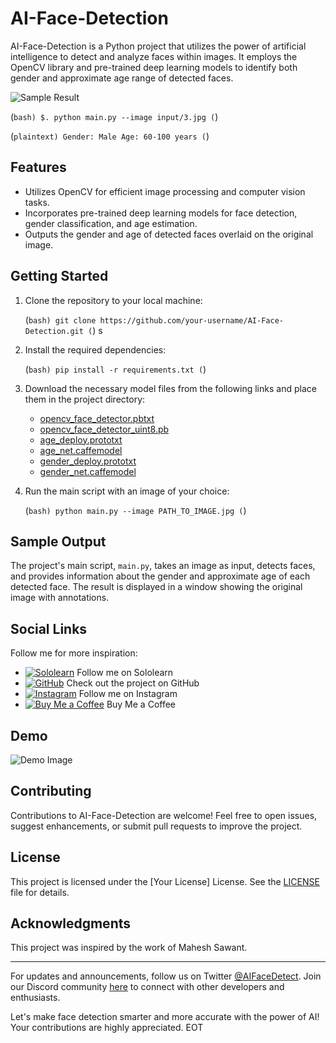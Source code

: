 # AI-Face-Detection

AI-Face-Detection is a Python project that utilizes the power of artificial intelligence to detect and analyze faces within images. It employs the OpenCV library and pre-trained deep learning models to identify both gender and approximate age range of detected faces.

![Sample Result](https://developer.bmde-labs.com/storage/article_images/dMk6gvY8IpyFZAQNYaOMiecCXQK5DiwnfzltPIsc.png)

   (```bash)
   $. python main.py --image input/3.jpg
   (```)

   
   (```plaintext)
      Gender: Male
      Age: 60-100 years
   (```)
## Features

- Utilizes OpenCV for efficient image processing and computer vision tasks.
- Incorporates pre-trained deep learning models for face detection, gender classification, and age estimation.
- Outputs the gender and age of detected faces overlaid on the original image.

## Getting Started

1. Clone the repository to your local machine:

   (```bash)
   git clone https://github.com/your-username/AI-Face-Detection.git
   (```)
s
2. Install the required dependencies:

   (```bash)
   pip install -r requirements.txt
   (```)

3. Download the necessary model files from the following links and place them in the project directory:

   - [opencv_face_detector.pbtxt](model_links/opencv_face_detector.pbtxt)
   - [opencv_face_detector_uint8.pb](model_links/opencv_face_detector_uint8.pb)
   - [age_deploy.prototxt](model_links/age_deploy.prototxt)
   - [age_net.caffemodel](model_links/age_net.caffemodel)
   - [gender_deploy.prototxt](model_links/gender_deploy.prototxt)
   - [gender_net.caffemodel](model_links/gender_net.caffemodel)

4. Run the main script with an image of your choice:

   (```bash)
   python main.py --image PATH_TO_IMAGE.jpg
   (```)

## Sample Output

The project's main script, `main.py`, takes an image as input, detects faces, and provides information about the gender and approximate age of each detected face. The result is displayed in a window showing the original image with annotations.

## Social Links

Follow me for more inspiration:

- [![Sololearn](https://blob.sololearn.com/avatars/sololearn.png)](https://www.sololearn.com/profile/26555651) Follow me on Sololearn
- [![GitHub](https://github.com/fluidicon.png)](https://github.com/MAS-RA/paint-web-app) Check out the project on GitHub
- [![Instagram](https://www.instagram.com/static/images/ico/favicon-192.png/68d99ba29cc8.png)](https://www.instagram.com/alisaeed.thabt/) Follow me on Instagram
- [![Buy Me a Coffee](https://image-link-to-coffee-icon)](https://www.buymeacoffee.com/AliSaeedThabt) Buy Me a Coffee


## Demo

![Demo Image](https://developer.bmde-labs.com/storage/article_images/d916y4TG7rIrYt05x391jbvPtn8rPAJ2RJNAjpqh.png)

## Contributing

Contributions to AI-Face-Detection are welcome! Feel free to open issues, suggest enhancements, or submit pull requests to improve the project.

## License

This project is licensed under the [Your License] License. See the [LICENSE](LICENSE) file for details.

## Acknowledgments

This project was inspired by the work of Mahesh Sawant.

---

For updates and announcements, follow us on Twitter [@AIFaceDetect](https://twitter.com/AIFaceDetect). Join our Discord community [here](https://discord.gg/ai-face-detection) to connect with other developers and enthusiasts.

Let's make face detection smarter and more accurate with the power of AI! Your contributions are highly appreciated.
EOT
